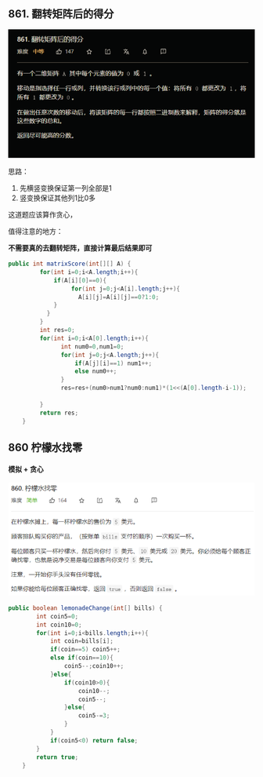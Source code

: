 ## 861. 翻转矩阵后的得分

![翻转矩阵后的得分](861.png)

思路：

1. 先横竖变换保证第一列全部是1
2. 竖变换保证其他列1比0多

这道题应该算作贪心，

值得注意的地方：

 **不需要真的去翻转矩阵，直接计算最后结果即可** 

```java 
public int matrixScore(int[][] A) {
         for(int i=0;i<A.length;i++){
             if(A[i][0]==0){
                  for(int j=0;j<A[i].length;j++){
                    A[i][j]=A[i][j]==0?1:0;
             }
           }
         }
         int res=0;
         for(int i=0;i<A[0].length;i++){
               int num0=0,num1=0;
               for(int j=0;j<A.length;j++){
                   if(A[j][i]==1) num1++;
                   else num0++;
               }
               res=res+(num0>num1?num0:num1)*(1<<(A[0].length-i-1));

         }
         return res;
    } 
```

## 860 柠檬水找零

#### 模拟 + 贪心

![柠檬水](柠檬水.png)

```java 
public boolean lemonadeChange(int[] bills) {
        int coin5=0;
        int coin10=0;
        for(int i=0;i<bills.length;i++){
            int coin=bills[i];
            if(coin==5) coin5++;
            else if(coin==10){
                coin5--;coin10++;
            }else{
                if(coin10>0){
                    coin10--;
                    coin5--;
                }else{
                    coin5-=3;
                }
            }
            if(coin5<0) return false;
        }
        return true;
    }
```

